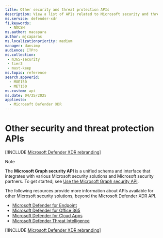 ```yaml
---
title: Other security and threat protection APIs
description: View a list of APIs related to Microsoft security and threat protection products.
ms.service: defender-xdr
f1.keywords: 
  - NOCSH
ms.author: macapara
author: mjcaparas
ms.localizationpriority: medium
manager: dansimp
audience: ITPro
ms.collection: 
 - m365-security
 - tier3
 - must-keep
ms.topic: reference
search.appverid: 
  - MOE150
  - MET150
ms.custom: api
ms.date: 04/25/2025
appliesto:
  - Microsoft Defender XDR
---
```


# Other security and threat protection APIs

[!INCLUDE [Microsoft Defender XDR rebranding](../includes/microsoft-defender.md)]

> [!NOTE]
> The **Microsoft Graph security API** is a unified schema and interface that integrates with various Microsoft security solutions and Microsoft security partners. To get started, see [Use the Microsoft Graph security API](/graph/api/resources/security-api-overview).

The following resources provide more information about APIs available for other Microsoft security solutions, beyond the Microsoft Defender XDR API.

- [Microsoft Defender for Endpoint](/defender-endpoint/api/apis-intro)
- [Microsoft Defender for Office 365](/office/office-365-management-api/)
- [Microsoft Defender for Cloud Apps](/cloud-app-security/api-introduction)
- [Microsoft Defender Threat Intelligence](/graph/api/resources/security-threatintelligence-overview)

[!INCLUDE [Microsoft Defender XDR rebranding](../includes/defender-m3d-techcommunity.md)]
